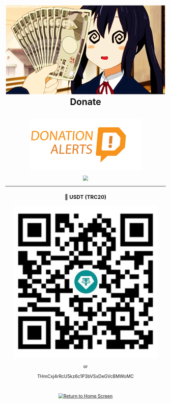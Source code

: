 <!DOCTYPE html>
<html>
<body>
	<h1 align="center">
		<img src="res/donate.gif">
		<br>
		Donate
	</h1><br>
	<div align="center">

<a href="https://www.donationalerts.com/r/dxsarz" target="_blank">
  <img src=res/da.png" alt="Donation Alerts">
</a>

		
<a href="https://www.buymeacoffee.com/xsarz"><img src="https://img.buymeacoffee.com/button-api/?text=Buy me a coffee&emoji=&slug=xsarz&button_colour=FF5F5F&font_colour=ffffff&font_family=Comic&outline_colour=000000&coffee_colour=FFDD00" /></a>

<hr>

### 📲 USDT (TRC20)

<img src="res/USDT (TRC20).jpg">
<br>
<p>or</p>
<p>THmCxj4rRcU5kz6c1P3bVSxDeGVcBMWoMC</p>
<br>

[![Return to Home Screen](https://img.shields.io/badge/Home_Screen-000000?style=for-the-badge&logo=home&logoColor=white)](https://github.com/xXxCLOTIxXx)
</div>
</body>
<html>

